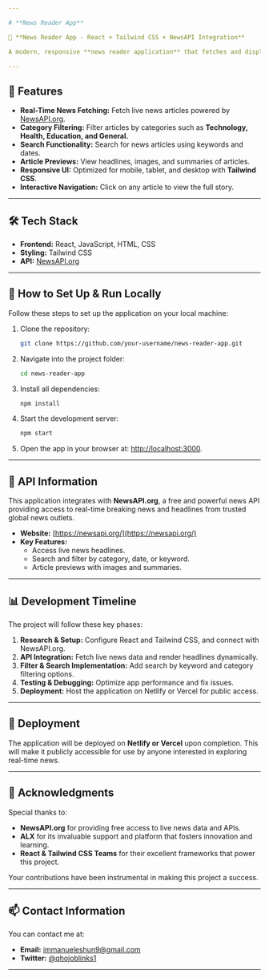 ```yaml
---

# **News Reader App**

📰 **News Reader App - React + Tailwind CSS + NewsAPI Integration**

A modern, responsive **news reader application** that fetches and displays real-time news articles using the **NewsAPI.org**. Designed with **React** and styled using **Tailwind CSS**, this app allows users to search for articles by keywords, filter news by categories (Technology, Health, Education, General), and explore headlines with an intuitive, user-friendly interface.

---
```


## **🚀 Features**

- **Real-Time News Fetching:** Fetch live news articles powered by [NewsAPI.org](https://newsapi.org/).  
- **Category Filtering:** Filter articles by categories such as **Technology, Health, Education, and General.**  
- **Search Functionality:** Search for news articles using keywords and dates.  
- **Article Previews:** View headlines, images, and summaries of articles.  
- **Responsive UI:** Optimized for mobile, tablet, and desktop with **Tailwind CSS**.  
- **Interactive Navigation:** Click on any article to view the full story.

---

## **🛠️ Tech Stack**

- **Frontend:** React, JavaScript, HTML, CSS  
- **Styling:** Tailwind CSS  
- **API:** [NewsAPI.org](https://newsapi.org/)

---

## **🌱 How to Set Up & Run Locally**

Follow these steps to set up the application on your local machine:

1. Clone the repository:
   ```bash
   git clone https://github.com/your-username/news-reader-app.git
   ```
2. Navigate into the project folder:
   ```bash
   cd news-reader-app
   ```
3. Install all dependencies:
   ```bash
   npm install
   ```
4. Start the development server:
   ```bash
   npm start
   ```
5. Open the app in your browser at: [http://localhost:3000](http://localhost:3000).

---

## **🔗 API Information**

This application integrates with **NewsAPI.org**, a free and powerful news API providing access to real-time breaking news and headlines from trusted global news outlets.

- **Website:** [https://newsapi.org/](https://newsapi.org/)  
- **Key Features:**  
  - Access live news headlines.  
  - Search and filter by category, date, or keyword.  
  - Article previews with images and summaries.

---

## **📊 Development Timeline**

The project will follow these key phases:

1. **Research & Setup:** Configure React and Tailwind CSS, and connect with NewsAPI.org.  
2. **API Integration:** Fetch live news data and render headlines dynamically.  
3. **Filter & Search Implementation:** Add search by keyword and category filtering options.  
4. **Testing & Debugging:** Optimize app performance and fix issues.  
5. **Deployment:** Host the application on Netlify or Vercel for public access.

---

## **🚀 Deployment**

The application will be deployed on **Netlify or Vercel** upon completion. This will make it publicly accessible for use by anyone interested in exploring real-time news.

---

## **🙌 Acknowledgments**

Special thanks to:

- **NewsAPI.org** for providing free access to live news data and APIs.  
- **ALX** for its invaluable support and platform that fosters innovation and learning.  
- **React & Tailwind CSS Teams** for their excellent frameworks that power this project.  

Your contributions have been instrumental in making this project a success.

---

## 📫 **Contact Information**

You can contact me at:  
- **Email:** [immanueleshun9@gmail.com](mailto:immanueleshun9@gmail.com)  
- **Twitter:** [@qhojoblinks1](https://twitter.com/qhojoblinks1)  

---